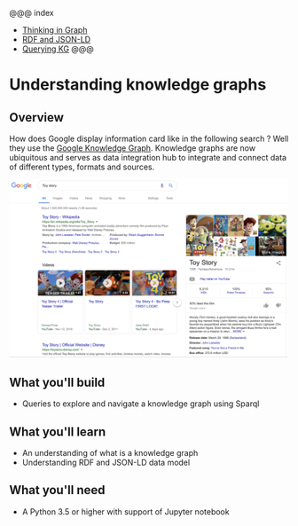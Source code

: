 
@@@ index

* [Thinking in Graph](thinking-in-graph.md)
* [RDF and JSON-LD](understanding-jsonld.md)
* [Querying KG](querying-knowledge-graph.md)
@@@

# Understanding knowledge graphs


## Overview

How does Google display information card like in the following search ? Well they use the [Google Knowledge Graph](https://developers.google.com/knowledge-graph/).
Knowledge graphs are now ubiquitous and serves as data integration hub to integrate and connect data of different types, formats and sources.

![Toy story search](./assets/toy-story.png)

## What you'll build


* Queries to explore and navigate a knowledge graph using Sparql

## What you'll learn

* An understanding of what is a knowledge graph
* Understanding RDF and JSON-LD data model

## What you'll need

* A Python 3.5 or higher  with support of Jupyter notebook
